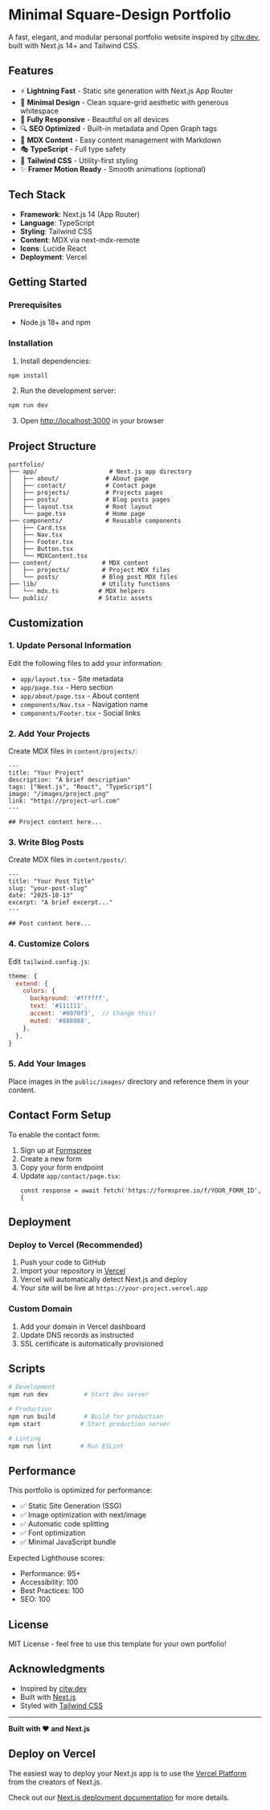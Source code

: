# Minimal Square-Design Portfolio

A fast, elegant, and modular personal portfolio website inspired by [citw.dev](https://citw.dev), built with Next.js 14+ and Tailwind CSS.

## Features

- ⚡ **Lightning Fast** - Static site generation with Next.js App Router
- 🎨 **Minimal Design** - Clean square-grid aesthetic with generous whitespace
- 📱 **Fully Responsive** - Beautiful on all devices
- 🔍 **SEO Optimized** - Built-in metadata and Open Graph tags
- 📝 **MDX Content** - Easy content management with Markdown
- 🎭 **TypeScript** - Full type safety
- 🎨 **Tailwind CSS** - Utility-first styling
- ✨ **Framer Motion Ready** - Smooth animations (optional)

## Tech Stack

- **Framework**: Next.js 14 (App Router)
- **Language**: TypeScript
- **Styling**: Tailwind CSS
- **Content**: MDX via next-mdx-remote
- **Icons**: Lucide React
- **Deployment**: Vercel

## Getting Started

### Prerequisites

- Node.js 18+ and npm

### Installation

1. Install dependencies:
```bash
npm install
```

2. Run the development server:
```bash
npm run dev
```

3. Open [http://localhost:3000](http://localhost:3000) in your browser

## Project Structure

```
portfolio/
├── app/                    # Next.js app directory
│   ├── about/             # About page
│   ├── contact/           # Contact page
│   ├── projects/          # Projects pages
│   ├── posts/             # Blog posts pages
│   ├── layout.tsx         # Root layout
│   └── page.tsx           # Home page
├── components/            # Reusable components
│   ├── Card.tsx
│   ├── Nav.tsx
│   ├── Footer.tsx
│   ├── Button.tsx
│   └── MDXContent.tsx
├── content/              # MDX content
│   ├── projects/         # Project MDX files
│   └── posts/            # Blog post MDX files
├── lib/                  # Utility functions
│   └── mdx.ts           # MDX helpers
└── public/              # Static assets
```

## Customization

### 1. Update Personal Information

Edit the following files to add your information:

- `app/layout.tsx` - Site metadata
- `app/page.tsx` - Hero section
- `app/about/page.tsx` - About content
- `components/Nav.tsx` - Navigation name
- `components/Footer.tsx` - Social links

### 2. Add Your Projects

Create MDX files in `content/projects/`:

```mdx
---
title: "Your Project"
description: "A brief description"
tags: ["Next.js", "React", "TypeScript"]
image: "/images/project.png"
link: "https://project-url.com"
---

## Project content here...
```

### 3. Write Blog Posts

Create MDX files in `content/posts/`:

```mdx
---
title: "Your Post Title"
slug: "your-post-slug"
date: "2025-10-13"
excerpt: "A brief excerpt..."
---

## Post content here...
```

### 4. Customize Colors

Edit `tailwind.config.js`:

```js
theme: {
  extend: {
    colors: {
      background: '#ffffff',
      text: '#111111',
      accent: '#0070f3',  // Change this!
      muted: '#888888',
    },
  },
}
```

### 5. Add Your Images

Place images in the `public/images/` directory and reference them in your content.

## Contact Form Setup

To enable the contact form:

1. Sign up at [Formspree](https://formspree.io)
2. Create a new form
3. Copy your form endpoint
4. Update `app/contact/page.tsx`:
   ```tsx
   const response = await fetch('https://formspree.io/f/YOUR_FORM_ID', {
   ```

## Deployment

### Deploy to Vercel (Recommended)

1. Push your code to GitHub
2. Import your repository in [Vercel](https://vercel.com)
3. Vercel will automatically detect Next.js and deploy
4. Your site will be live at `https://your-project.vercel.app`

### Custom Domain

1. Add your domain in Vercel dashboard
2. Update DNS records as instructed
3. SSL certificate is automatically provisioned

## Scripts

```bash
# Development
npm run dev          # Start dev server

# Production
npm run build        # Build for production
npm start           # Start production server

# Linting
npm run lint        # Run ESLint
```

## Performance

This portfolio is optimized for performance:

- ✅ Static Site Generation (SSG)
- ✅ Image optimization with next/image
- ✅ Automatic code splitting
- ✅ Font optimization
- ✅ Minimal JavaScript bundle

Expected Lighthouse scores:
- Performance: 95+
- Accessibility: 100
- Best Practices: 100
- SEO: 100

## License

MIT License - feel free to use this template for your own portfolio!

## Acknowledgments

- Inspired by [citw.dev](https://citw.dev)
- Built with [Next.js](https://nextjs.org)
- Styled with [Tailwind CSS](https://tailwindcss.com)

---

**Built with ❤️ and Next.js**

## Deploy on Vercel

The easiest way to deploy your Next.js app is to use the [Vercel Platform](https://vercel.com/new?utm_medium=default-template&filter=next.js&utm_source=create-next-app&utm_campaign=create-next-app-readme) from the creators of Next.js.

Check out our [Next.js deployment documentation](https://nextjs.org/docs/app/building-your-application/deploying) for more details.

